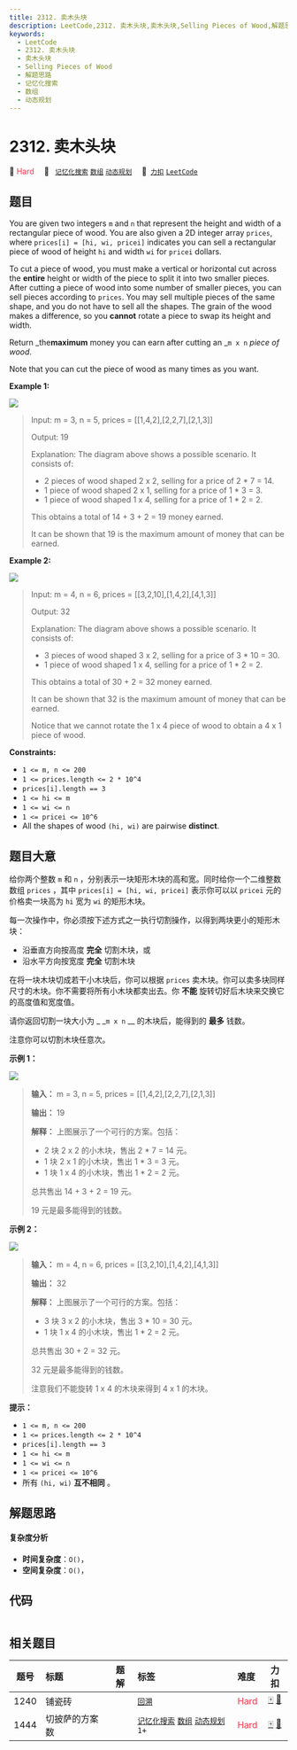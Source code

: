 ```yaml
---
title: 2312. 卖木头块
description: LeetCode,2312. 卖木头块,卖木头块,Selling Pieces of Wood,解题思路,记忆化搜索,数组,动态规划
keywords:
  - LeetCode
  - 2312. 卖木头块
  - 卖木头块
  - Selling Pieces of Wood
  - 解题思路
  - 记忆化搜索
  - 数组
  - 动态规划
---
```


# 2312. 卖木头块

🔴 <font color=#ff334b>Hard</font>&emsp; 🔖&ensp; [`记忆化搜索`](/tag/memoization.md) [`数组`](/tag/array.md) [`动态规划`](/tag/dynamic-programming.md)&emsp; 🔗&ensp;[`力扣`](https://leetcode.cn/problems/selling-pieces-of-wood) [`LeetCode`](https://leetcode.com/problems/selling-pieces-of-wood)

## 题目

You are given two integers `m` and `n` that represent the height and width of
a rectangular piece of wood. You are also given a 2D integer array `prices`,
where `prices[i] = [hi, wi, pricei]` indicates you can sell a rectangular
piece of wood of height `hi` and width `wi` for `pricei` dollars.

To cut a piece of wood, you must make a vertical or horizontal cut across the
**entire** height or width of the piece to split it into two smaller pieces.
After cutting a piece of wood into some number of smaller pieces, you can sell
pieces according to `prices`. You may sell multiple pieces of the same shape,
and you do not have to sell all the shapes. The grain of the wood makes a
difference, so you **cannot** rotate a piece to swap its height and width.

Return _the**maximum** money you can earn after cutting an _`m x n` _piece of
wood_.

Note that you can cut the piece of wood as many times as you want.



**Example 1:**

![](https://assets.leetcode.com/uploads/2022/04/27/ex1.png)

> Input: m = 3, n = 5, prices = [[1,4,2],[2,2,7],[2,1,3]]
> 
> Output: 19
> 
> Explanation: The diagram above shows a possible scenario. It consists of:
> - 2 pieces of wood shaped 2 x 2, selling for a price of 2 * 7 = 14.
> - 1 piece of wood shaped 2 x 1, selling for a price of 1 * 3 = 3.
> - 1 piece of wood shaped 1 x 4, selling for a price of 1 * 2 = 2.
> 
> This obtains a total of 14 + 3 + 2 = 19 money earned.
> 
> It can be shown that 19 is the maximum amount of money that can be earned.

**Example 2:**

![](https://assets.leetcode.com/uploads/2022/04/27/ex2new.png)

> Input: m = 4, n = 6, prices = [[3,2,10],[1,4,2],[4,1,3]]
> 
> Output: 32
> 
> Explanation: The diagram above shows a possible scenario. It consists of:
> - 3 pieces of wood shaped 3 x 2, selling for a price of 3 * 10 = 30.
> - 1 piece of wood shaped 1 x 4, selling for a price of 1 * 2 = 2.
> 
> This obtains a total of 30 + 2 = 32 money earned.
> 
> It can be shown that 32 is the maximum amount of money that can be earned.
> 
> Notice that we cannot rotate the 1 x 4 piece of wood to obtain a 4 x 1 piece of wood.



**Constraints:**

  * `1 <= m, n <= 200`
  * `1 <= prices.length <= 2 * 10^4`
  * `prices[i].length == 3`
  * `1 <= hi <= m`
  * `1 <= wi <= n`
  * `1 <= pricei <= 10^6`
  * All the shapes of wood `(hi, wi)` are pairwise **distinct**.


## 题目大意

给你两个整数 `m` 和 `n` ，分别表示一块矩形木块的高和宽。同时给你一个二维整数数组 `prices` ，其中 `prices[i] = [hi,
wi, pricei]` 表示你可以以 `pricei` 元的价格卖一块高为 `hi` 宽为 `wi` 的矩形木块。

每一次操作中，你必须按下述方式之一执行切割操作，以得到两块更小的矩形木块：

  * 沿垂直方向按高度 **完全** 切割木块，或
  * 沿水平方向按宽度 **完全** 切割木块

在将一块木块切成若干小木块后，你可以根据 `prices` 卖木块。你可以卖多块同样尺寸的木块。你不需要将所有小木块都卖出去。你 **不能**
旋转切好后木块来交换它的高度值和宽度值。

请你返回切割一块大小为 _ _`m x n` __ 的木块后，能得到的 **最多**  钱数。

注意你可以切割木块任意次。



**示例 1：**

![](https://assets.leetcode.com/uploads/2022/04/27/ex1.png)

> 
> 
> 
> 
> 
> **输入：** m = 3, n = 5, prices = [[1,4,2],[2,2,7],[2,1,3]]
> 
> **输出：** 19
> 
> **解释：** 上图展示了一个可行的方案。包括：
> - 2 块 2 x 2 的小木块，售出 2 * 7 = 14 元。
> - 1 块 2 x 1 的小木块，售出 1 * 3 = 3 元。
> - 1 块 1 x 4 的小木块，售出 1 * 2 = 2 元。
> 
> 总共售出 14 + 3 + 2 = 19 元。
> 
> 19 元是最多能得到的钱数。
> 
> 

**示例 2：**

![](https://assets.leetcode.com/uploads/2022/04/27/ex2new.png)

> 
> 
> 
> 
> 
> **输入：** m = 4, n = 6, prices = [[3,2,10],[1,4,2],[4,1,3]]
> 
> **输出：** 32
> 
> **解释：** 上图展示了一个可行的方案。包括：
> - 3 块 3 x 2 的小木块，售出 3 * 10 = 30 元。
> - 1 块 1 x 4 的小木块，售出 1 * 2 = 2 元。
> 
> 总共售出 30 + 2 = 32 元。
> 
> 32 元是最多能得到的钱数。
> 
> 注意我们不能旋转 1 x 4 的木块来得到 4 x 1 的木块。



**提示：**

  * `1 <= m, n <= 200`
  * `1 <= prices.length <= 2 * 10^4`
  * `prices[i].length == 3`
  * `1 <= hi <= m`
  * `1 <= wi <= n`
  * `1 <= pricei <= 10^6`
  * 所有 `(hi, wi)` **互不相同**  。


## 解题思路

#### 复杂度分析

- **时间复杂度**：`O()`，
- **空间复杂度**：`O()`，

## 代码

```javascript

```

## 相关题目

<!-- prettier-ignore -->
| 题号 | 标题 | 题解 | 标签 | 难度 | 力扣 |
| :------: | :------ | :------: | :------ | :------ | :------: |
| 1240 | 铺瓷砖 |  |  [`回溯`](/tag/backtracking.md) | <font color=#ff334b>Hard</font> | [🀄️](https://leetcode.cn/problems/tiling-a-rectangle-with-the-fewest-squares) [🔗](https://leetcode.com/problems/tiling-a-rectangle-with-the-fewest-squares) |
| 1444 | 切披萨的方案数 |  |  [`记忆化搜索`](/tag/memoization.md) [`数组`](/tag/array.md) [`动态规划`](/tag/dynamic-programming.md) `1+` | <font color=#ff334b>Hard</font> | [🀄️](https://leetcode.cn/problems/number-of-ways-of-cutting-a-pizza) [🔗](https://leetcode.com/problems/number-of-ways-of-cutting-a-pizza) |